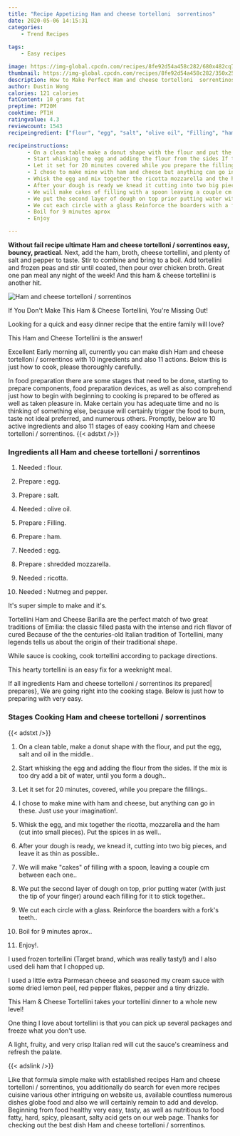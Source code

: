 ```yaml
---
title: "Recipe Appetizing Ham and cheese tortelloni  sorrentinos"
date: 2020-05-06 14:15:31
categories:
    - Trend Recipes
    
tags:
    - Easy recipes

image: https://img-global.cpcdn.com/recipes/8fe92d54a458c282/680x482cq70/ham-and-cheese-tortelloni-sorrentinos-recipe-main-photo.jpg
thumbnail: https://img-global.cpcdn.com/recipes/8fe92d54a458c282/350x250cq70/ham-and-cheese-tortelloni-sorrentinos-recipe-main-photo.jpg
description: How to Make Perfect Ham and cheese tortelloni  sorrentinos with 10 ingredients and 11 stages of easy cooking.
author: Dustin Wong
calories: 121 calories
fatContent: 10 grams fat
preptime: PT20M
cooktime: PT1H
ratingvalue: 4.3
reviewcount: 1543
recipeingredient: ["flour", "egg", "salt", "olive oil", "Filling", "ham", "egg", "shredded mozzarella", "ricotta", "Nutmeg and pepper"]

recipeinstructions: 
      - On a clean table make a donut shape with the flour and put the egg salt and oil in the middle 
      - Start whisking the egg and adding the flour from the sides If the mix is too dry add a bit of water until you form a dough 
      - Let it set for 20 minutes covered while you prepare the fillings 
      - I chose to make mine with ham and cheese but anything can go in these Just use your imagination 
      - Whisk the egg and mix together the ricotta mozzarella and the ham cut into small pieces Put the spices in as well 
      - After your dough is ready we knead it cutting into two big pieces and leave it as thin as possible 
      - We will make cakes of filling with a spoon leaving a couple cm between each one 
      - We put the second layer of dough on top prior putting water with just the tip of your finger around each filling for it to stick together 
      - We cut each circle with a glass Reinforce the boarders with a forks teeth 
      - Boil for 9 minutes aprox 
      - Enjoy

---
```




**Without fail recipe ultimate Ham and cheese tortelloni / sorrentinos easy, bouncy, practical**. Next, add the ham, broth, cheese tortellini, and plenty of salt and pepper to taste. Stir to combine and bring to a boil. Add tortellini and frozen peas and stir until coated, then pour over chicken broth. Great one pan meal any night of the week! And this ham &amp; cheese tortellini is another hit.


![Ham and cheese tortelloni / sorrentinos](https://img-global.cpcdn.com/recipes/8fe92d54a458c282/680x482cq70/ham-and-cheese-tortelloni-sorrentinos-recipe-main-photo.jpg "Ham and cheese tortelloni / sorrentinos")



If You Don&#39;t Make This Ham &amp; Cheese Tortellini, You&#39;re Missing Out!

Looking for a quick and easy dinner recipe that the entire family will love?

This Ham and Cheese Tortellini is the answer!


Excellent Early morning all, currently you can make dish Ham and cheese tortelloni / sorrentinos with 10 ingredients and also 11 actions. Below this is just how to cook, please thoroughly carefully.

In food preparation there are some stages that need to be done, starting to prepare components, food preparation devices, as well as also comprehend just how to begin with beginning to cooking is prepared to be offered as well as taken pleasure in. Make certain you has adequate time and no is thinking of something else, because will certainly trigger the food to burn, taste not ideal preferred, and numerous others. Promptly, below are 10 active ingredients and also 11 stages of easy cooking Ham and cheese tortelloni / sorrentinos.
{{< adstxt />}}

### Ingredients all Ham and cheese tortelloni / sorrentinos


1. Needed  : flour.

1. Prepare  : egg.

1. Prepare  : salt.

1. Needed  : olive oil.

1. Prepare  : Filling.

1. Prepare  : ham.

1. Needed  : egg.

1. Prepare  : shredded mozzarella.

1. Needed  : ricotta.

1. Needed  : Nutmeg and pepper.


It&#39;s super simple to make and it&#39;s.

Tortellini Ham and Cheese Barilla are the perfect match of two great traditions of Emilia: the classic filled pasta with the intense and rich flavor of cured Because of the the centuries-old Italian tradition of Tortellini, many legends tells us about the origin of their traditional shape.

While sauce is cooking, cook tortellini according to package directions.

This hearty tortellini is an easy fix for a weeknight meal.


If all ingredients Ham and cheese tortelloni / sorrentinos its prepared| prepares}, We are going right into the cooking stage. Below is just how to preparing with very easy.

### Stages Cooking Ham and cheese tortelloni / sorrentinos

{{< adstxt />}}


1. On a clean table, make a donut shape with the flour, and put the egg, salt and oil in the middle..



1. Start whisking the egg and adding the flour from the sides. If the mix is too dry add a bit of water, until you form a dough..



1. Let it set for 20 minutes, covered, while you prepare the fillings..



1. I chose to make mine with ham and cheese, but anything can go in these. Just use your imagination!.



1. Whisk the egg, and mix together the ricotta, mozzarella and the ham (cut into small pieces). Put the spices in as well..



1. After your dough is ready, we knead it, cutting into two big pieces, and leave it as thin as possible..



1. We will make &#34;cakes&#34; of filling with a spoon, leaving a couple cm between each one..



1. We put the second layer of dough on top, prior putting water (with just the tip of your finger) around each filling for it to stick together..



1. We cut each circle with a glass. Reinforce the boarders with a fork&#39;s teeth..



1. Boil for 9 minutes aprox..



1. Enjoy!.




I used frozen tortellini (Target brand, which was really tasty!) and I also used deli ham that I chopped up.

I used a little extra Parmesan cheese and seasoned my cream sauce with some dried lemon peel, red pepper flakes, pepper and a tiny drizzle.

This Ham &amp; Cheese Tortellini takes your tortellini dinner to a whole new level!

One thing I love about tortellini is that you can pick up several packages and freeze what you don&#39;t use.

A light, fruity, and very crisp Italian red will cut the sauce&#39;s creaminess and refresh the palate.


{{< adslink />}}

Like that formula simple make with established recipes Ham and cheese tortelloni / sorrentinos, you additionally do search for even more recipes cuisine various other intriguing on website us, available countless numerous dishes globe food and also we will certainly remain to add and develop. Beginning from food healthy very easy, tasty, as well as nutritious to food fatty, hard, spicy, pleasant, salty acid gets on our web page. Thanks for checking out the best dish Ham and cheese tortelloni / sorrentinos.
